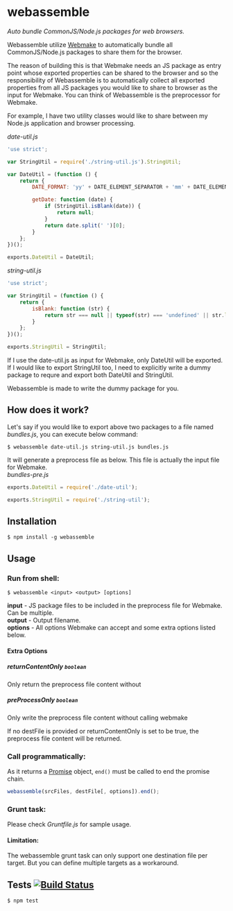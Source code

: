 # webassemble

_Auto bundle CommonJS/Node.js packages for web browsers._

Webassemble utilize [Webmake][] to automatically bundle all CommonJS/Node.js packages to share them for the browser.

The reason of building this is that Webmake needs an JS package as entry point whose exported properties can be shared to the browser and so the responsibility of Webassemble is to automatically collect all exported properties from all JS packages you would like to share to browser as the input for Webmake.  You can think of Webassemble is the preprocessor for Webmake.

For example, I have two utility classes would like to share between my Node.js application and browser processing.

_date-util.js_

```javascript
'use strict';

var StringUtil = require('./string-util.js').StringUtil;

var DateUtil = (function () {
    return {
        DATE_FORMAT: 'yy' + DATE_ELEMENT_SEPARATOR + 'mm' + DATE_ELEMENT_SEPARATOR + 'dd',

        getDate: function (date) {
            if (StringUtil.isBlank(date)) {
                return null;
            }
            return date.split(' ')[0];
        }
    };
})();

exports.DateUtil = DateUtil;

```

_string-util.js_

```javascript
'use strict';

var StringUtil = (function () {
    return {
        isBlank: function (str) {
            return str === null || typeof(str) === 'undefined' || str.length === 0;
        }
    };
})();

exports.StringUtil = StringUtil;

```

If I use the date-util.js as input for Webmake, only DateUtil will be exported.  If I would like to export StringUtil too, I need to explicitly write a dummy package to requre and export both DateUtil and StringUtil.

Webassemble is made to write the dummy package for you.

## How does it work?

Let's say if you would like to export above two packages to a file named _bundles.js_, you can execute below command:

    $ webassemble date-util.js string-util.js bundles.js

It will generate a preprocess file as below.  This file is actually the input file for Webmake.  
_bundles-pre.js_

```javascript
exports.DateUtil = require('./date-util');

exports.StringUtil = require('./string-util');
```

## Installation

    $ npm install -g webassemble

## Usage

### Run from shell:

    $ webassemble <input> <output> [options]

__input__ - JS package files to be included in the preprocess file for Webmake.  Can be multiple.  
__output__ - Output filename.  
__options__ - All options Webmake can accept and some extra options listed below.

#### Extra Options  

##### returnContentOnly `boolean`  

Only return the preprocess file content without

##### preProcessOnly `boolean`  

Only write the preprocess file content without calling webmake

If no destFile is provided or returnContentOnly is set to be true, the preprocess file content will be returned.  

### Call programmatically:  

As it returns a [Promise][] object, `end()` must be called to end the promise chain.

```javascript
webassemble(srcFiles, destFile[, options]).end();
```

### Grunt task:  

Please check _Gruntfile.js_ for sample usage.  

#### Limitation:  

The webassemble grunt task can only support one destination file per target.  But you can define multiple targets as a workaround.  

## Tests [![Build Status](https://secure.travis-ci.org/kenspirit/webassemble.png?branch=master)](https://secure.travis-ci.org/kenspirit/webassemble)

    $ npm test

[Webmake]: https://github.com/medikoo/modules-webmake
[Promise]: https://github.com/medikoo/deferred
